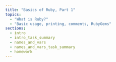 ```yaml
---
title: "Basics of Ruby, Part 1"
topics:
  - "What is Ruby?"
  - "Basic usage, printing, comments, RubyGems"
sections:
  - intro
  - intro_task_summary
  - names_and_vars
  - names_and_vars_task_summary
  - homework
---
```

